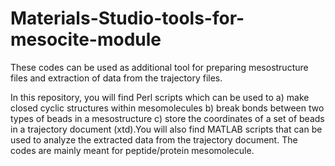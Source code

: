 # Materials-Studio-tools-for-mesocite-module
These codes can be used as additional tool for preparing mesostructure files and extraction of data from the trajectory files.

In this repository, you will find Perl scripts which can be used to a) make closed cyclic structures within mesomolecules b) break bonds between two types of beads in a mesostructure c) store the coordinates of a set of beads in a trajectory document (xtd).You will also find MATLAB scripts that can be used to analyze the extracted data from the trajectory document. The codes are mainly meant for peptide/protein mesomolecule. 
